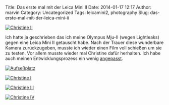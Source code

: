 Title: Das erste mal mit der Leica Mini II
Date: 2014-01-17 12:17
Author: marvin
Category: Uncategorized
Tags: leicamini2, photography
Slug: das-erste-mal-mit-der-leica-mini-ii

[![Christine
II](https://farm4.staticflickr.com/3828/11993402594_6775bd65a5_b.jpg)](http://www.flickr.com/photos/marvinxsteadfast/11993402594/ "Christine II by marvinxsteadfast, on Flickr")

Ich hatte ja geschrieben das ich meine Olympus Mju-II (wegen Lightleaks)
gegen eine Leica Mini II getauscht habe. Nach der Trauer diese
wunderbare Kamera zurückzugeben, musste ich wieder einen Film voll
schießen um sie zu testen. Vor allem musste wieder mal Christine dafür
herhalten. Ich habe auch meinen Entwicklungsprozess ein wenig
[angepasst](https://github.com/xsteadfastx/filmentwicklung/blob/master/Rodinal.md).

[![Aufseßplatz](https://farm6.staticflickr.com/5502/11993836316_e9b00fc88e_b.jpg)](http://www.flickr.com/photos/marvinxsteadfast/11993836316/ "Aufseßplatz by marvinxsteadfast, on Flickr")

[![Christine
I](https://farm8.staticflickr.com/7318/11993034545_a4d785f898_b.jpg)](http://www.flickr.com/photos/marvinxsteadfast/11993034545/ "Christine I by marvinxsteadfast, on Flickr")

[![Christine
III](https://farm4.staticflickr.com/3691/11993848316_d2682b02e7_b.jpg)](http://www.flickr.com/photos/marvinxsteadfast/11993848316/ "Christine III by marvinxsteadfast, on Flickr")

[![Christine
IV](https://farm6.staticflickr.com/5504/11993334853_a1a9385be4_b.jpg)](http://www.flickr.com/photos/marvinxsteadfast/11993334853/ "Christine IV by marvinxsteadfast, on Flickr")

